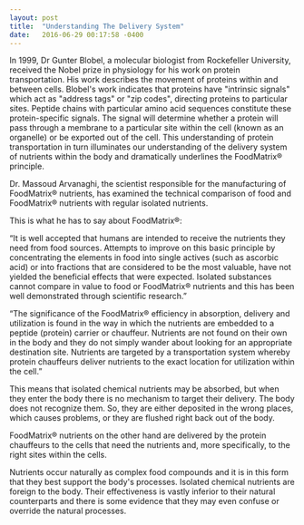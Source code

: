```yaml
---
layout: post
title:  "Understanding The Delivery System"
date:   2016-06-29 00:17:58 -0400
---
```


In 1999, Dr Gunter Blobel, a molecular biologist from Rockefeller University, received the Nobel prize in physiology for his work on protein transportation. His work describes the movement of proteins within and between cells. Blobel's work indicates that proteins have "intrinsic signals" which act as "address tags" or "zip codes", directing proteins to particular sites. Peptide chains with particular amino acid sequences constitute these protein-specific signals. The signal will determine whether a protein will pass through a membrane to a particular site within the cell (known as an organelle) or be exported out of the cell. This understanding of protein transportation in turn illuminates our understanding of the delivery system of nutrients within the body and dramatically underlines the FoodMatrix® principle.

Dr. Massoud Arvanaghi, the scientist responsible for the manufacturing of FoodMatrix® nutrients, has examined the technical comparison of food and FoodMatrix® nutrients with regular isolated nutrients.

This is what he has to say about FoodMatrix®:

“It is well accepted that humans are intended to receive the nutrients they need from food sources. Attempts to improve on this basic principle by concentrating the elements in food into single actives (such as ascorbic acid) or into fractions that are considered to be the most valuable, have not yielded the beneficial effects that were expected. Isolated substances cannot compare in value to food or FoodMatrix® nutrients and this has been well demonstrated through scientific research.”

“The significance of the FoodMatrix® efficiency in absorption, delivery and utilization is found in the way in which the nutrients are embedded to a peptide (protein) carrier or chauffeur. Nutrients are not found on their own in the body and they do not simply wander about looking for an appropriate destination site. Nutrients are targeted by a transportation system whereby protein chauffeurs deliver nutrients to the exact location for utilization within the cell.”

This means that isolated chemical nutrients may be absorbed, but when they enter the body there is no mechanism to target their delivery. The body does not recognize them. So, they are either deposited in the wrong places, which causes problems, or they are flushed right back out of the body.

FoodMatrix® nutrients on the other hand are delivered by the protein chauffeurs to the cells that need the nutrients and, more specifically, to the right sites within the cells.

Nutrients occur naturally as complex food compounds and it is in this form that they best support the body's processes. Isolated chemical nutrients are foreign to the body. Their effectiveness is vastly inferior to their natural counterparts and there is some evidence that they may even confuse or override the natural processes.

